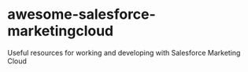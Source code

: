 # awesome-salesforce-marketingcloud
Useful resources for working and developing with Salesforce Marketing Cloud
